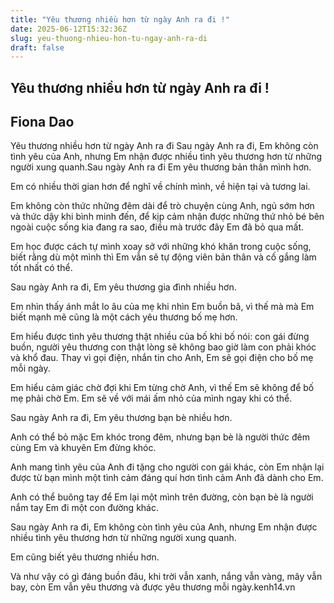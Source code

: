 ```yaml
---
title: "Yêu thương nhiều hơn từ ngày Anh ra đi !"
date: 2025-06-12T15:32:36Z
slug: yeu-thuong-nhieu-hon-tu-ngay-anh-ra-di
draft: false
---
```


## Yêu thương nhiều hơn từ ngày Anh ra đi !

## Fiona Dao

Yêu thương nhiều hơn từ ngày Anh ra đi
Sau ngày Anh ra đi, Em không còn tình yêu của Anh, nhưng Em nhận được nhiều tình yêu thương hơn từ những người xung quanh.Sau ngày Anh ra đi Em yêu thương bản thân mình hơn. 

Em có nhiều thời gian hơn để nghĩ về chính mình, về hiện tại và tương lai. 

Em không còn thức những đêm dài để trò chuyện cùng Anh, ngủ sớm hơn và thức dậy khi bình minh đến, để kịp cảm nhận được những thứ nhỏ bé bên ngoài cuộc sống kia đang ra sao, điều mà trước đây Em đã bỏ qua mất. 

Em học được cách tự mình xoay sở với những khó khăn trong cuộc sống, biết rằng dù một mình thì Em vẫn sẽ tự động viên bản thân và cố gắng làm tốt nhất có thể. 



Sau ngày Anh ra đi, Em yêu thương gia đình nhiều hơn. 

Em nhìn thấy ánh mắt lo âu của mẹ khi nhìn Em buồn bã, vì thế mà mà Em biết mạnh mẽ cũng là một cách yêu thương bố mẹ hơn. 

Em hiểu được tình yêu thương thật nhiều của bố khi bố nói: con gái đừng buồn, người yêu thương con thật lòng sẽ không bao giờ làm con phải khóc và khổ đau. 
Thay vì gọi điện, nhắn tin cho Anh, Em sẽ gọi điện cho bố mẹ mỗi ngày. 

Em hiểu cảm giác chờ đợi khi Em từng chờ Anh, vì thế Em sẽ không để bố mẹ phải chờ Em. Em sẽ về với mái ấm nhỏ của mình ngay khi có thể. 

Sau ngày Anh ra đi, Em yêu thương bạn bè nhiều hơn.

Anh có thể bỏ mặc Em khóc trong đêm, nhưng bạn bè là người thức đêm cùng Em và khuyên Em đừng khóc. 

Anh mang tình yêu của Anh đi tặng cho người con gái khác, còn Em nhận lại được từ bạn mình một tình cảm đáng quí hơn tình cảm Anh đã dành cho Em. 


Anh có thể buông tay để Em lại một mình trên đường, còn bạn bè là người nắm tay Em đi một con đường khác.

Sau ngày Anh ra đi, Em không còn tình yêu của Anh, nhưng Em nhận được nhiều tình yêu thương hơn từ những người xung quanh. 

Em cũng biết yêu thương nhiều hơn. 

Và như vậy có gì đáng buồn đâu, khi trời vẫn xanh, nắng vẫn vàng, mây vẫn bay, còn Em vẫn yêu thương và được yêu thương mỗi ngày.kenh14.vn